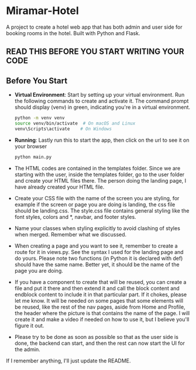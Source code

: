 # Miramar-Hotel

A project to create a hotel web app that has both admin and user side for booking rooms in the hotel. Built with Python and Flask.

## READ THIS BEFORE YOU START WRITING YOUR CODE

## Before You Start

- **Virtual Environment**: Start by setting up your virtual environment. Run the following commands to create and activate it. The command prompt should display (venv) in green, indicating you're in a virtual environment.

   ```bash
   python -m venv venv
   source venv/bin/activate  # On macOS and Linux
   venv\Scripts\activate    # On Windows

   
- **Running**: Lastly run this to start the app, then click on the url to see it on your browser
   ```bash
   python main.py

- The HTML codes are contained in the templates folder. Since we are starting with the user, inside the templates folder, go to the user folder and create your HTML files there. The person doing the landing page, I have already created your HTML file.

- Create your CSS file with the name of the screen you are styling, for example if the screen or page you are doing is landing, the css file should be landing.css. The style.css file contains general styling like the font styles, colors and *, navbar, and footer styles.

- Name your classes when styling explicitly to avoid clashing of styles when merged. Remember what we discussed.

- When creating a page and you want to see it, remember to create a route for it in views.py. See the syntax I used for the landing page and do yours. Please note two functions (in Python it is declared with def) should have the same name. Better yet, it should be the name of the page you are doing.

- If you have a component to create that will be reused, you can create a file and put it there and then extend it and call the block content and endblock content to include it in that particular part. If it chokes, please let me know. It will be needed on some pages that some elements will be reused, like the rest of the nav pages, aside from Home and Profile, the header where the picture is that contains the name of the page. I will create it and make a video if needed on how to use it, but I believe you'll figure it out.

- Please try to be done as soon as possible so that as the user side is done, the backend can start, and then the rest can now start the UI for the admin.

If I remember anything, I'll just update the README.


